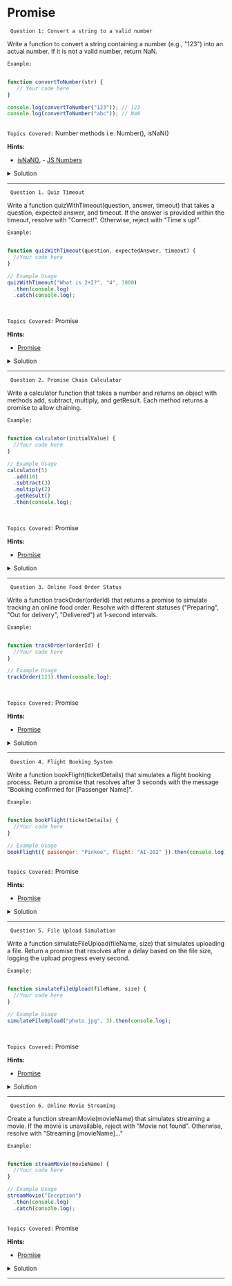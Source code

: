 # Promise

` Question 1: Convert a string to a valid number`

 Write a function to convert a string containing a number (e.g., "123") into an actual number. If it is not a valid number, return NaN.

`Example:`

```javascript

function convertToNumber(str) {
   // Your code here
}

console.log(convertToNumber("123")); // 123
console.log(convertToNumber("abc")); // NaN
  
```

`Topics Covered:`
Number methods i.e. Number(), isNaN()
 
**Hints:**
- [isNaN()](https://www.w3schools.com/jsref/jsref_isnan.asp), - [JS Numbers](https://www.w3schools.com/jsref/jsref_number.asp)

<details>
  <summary>Solution</summary>

### Let's look at the solution:

```javascript

function convertToNumber(str) {
    const number = Number(str); // Try to convert the string to a number
    return isNaN(number) ? NaN : number; // If conversion fails, return NaN
}

console.log(convertToNumber("123"));  // 123
console.log(convertToNumber("abc"));  // NaN
console.log(convertToNumber("12.34")); // 12.34
  
```

**Explanation:**


- Number(str): tries to convert the string to a number.
- isNaN(number): checks if the result is not a valid number and returns NaN if it's invalid.
  
</details>
 
---- 
` Question 1. Quiz Timeout`

 Write a function quizWithTimeout(question, answer, timeout) that takes a question, expected answer, and timeout. If the answer is provided within the timeout, resolve with "Correct!". Otherwise, reject with "Time s up!".

`Example:`

```javascript

function quizWithTimeout(question, expectedAnswer, timeout) {
  //Your code here
}

// Example Usage
quizWithTimeout("What is 2+2?", "4", 3000)
  .then(console.log)
  .catch(console.log);

  
```

`Topics Covered:`
Promise
 
**Hints:**
- [Promise](https://www.w3schools.com/js/js_promise.asp)

<details>
  <summary>Solution</summary>

### Let's look at the solution:

```javascript

function quizWithTimeout(question, expectedAnswer, timeout) {
  console.log(question); // Show the question to the user
  return new Promise((resolve, reject) => {
    const timer = setTimeout(() => {
      reject("Time's up!"); // If time runs out, reject the promise
    }, timeout);

    setTimeout(() => {
      const userAnswer = expectedAnswer; // Simulate user answering correctly
      if (userAnswer === expectedAnswer) {
        clearTimeout(timer); // Stop the timeout
        resolve("Correct!"); // Resolve the promise with "Correct!"
      }
    }, 1000); // Assume user answers within 1 second
  });
}

// Example Usage
quizWithTimeout("What is 2+2?", "4", 3000)
  .then(console.log)
  .catch(console.log);

  
```

**Explanation:**


This function handles user responses with a timeout mechanism. Depending on the user's timing, the function resolves or rejects based on the outcome:

1. If the user answers correctly before the timeout, the promise resolves with the message:
   **"Correct!"**
2. If the timeout expires before the user responds, the promise rejects with the message:
   **"Time's up!"**
  
</details>
 
---- 
` Question 2. Promise Chain Calculator`

 Write a calculator function that takes a number and returns an object with methods add, subtract, multiply, and getResult. Each method returns a promise to allow chaining.

`Example:`

```javascript

function calculator(initialValue) {
  //Your code here
}

// Example Usage
calculator(5)
  .add(10)
  .subtract(3)
  .multiply(2)
  .getResult()
  .then(console.log);

  
```

`Topics Covered:`
Promise
 
**Hints:**
- [Promise](https://www.w3schools.com/js/js_promise.asp)

<details>
  <summary>Solution</summary>

### Let's look at the solution:

```javascript

function calculator(initialValue) {
  let value = initialValue;

  return {
    add(num) {
      return new Promise((resolve) => {
        value += num;
        resolve(this);
      });
    },
    subtract(num) {
      return new Promise((resolve) => {
        value -= num;
        resolve(this);
      });
    },
    multiply(num) {
      return new Promise((resolve) => {
        value *= num;
        resolve(this);
      });
    },
    getResult() {
      return new Promise((resolve) => {
        resolve(value);
      });
    },
  };
}

// Example Usage
calculator(5)
  .add(10)
  .subtract(3)
  .multiply(2)
  .getResult()
  .then(console.log);

  
```

**Explanation:**


Each method, such as add, subtract, etc., modifies the current value and returns a promise. This approach allows for chaining operations. The getResult method resolves the final value.
  
</details>
 
---- 
` Question 3. Online Food Order Status`

 Write a function trackOrder(orderId) that returns a promise to simulate tracking an online food order. Resolve with different statuses ("Preparing", "Out for delivery", "Delivered") at 1-second intervals.

`Example:`

```javascript

function trackOrder(orderId) {
  //Your code here
}

// Example Usage
trackOrder(123).then(console.log);

  
```

`Topics Covered:`
Promise
 
**Hints:**
- [Promise](https://www.w3schools.com/js/js_promise.asp)

<details>
  <summary>Solution</summary>

### Let's look at the solution:

```javascript

function trackOrder(orderId) {
  const statuses = ["Preparing", "Out for delivery", "Delivered"];
  return new Promise((resolve) => {
    let i = 0;

    const interval = setInterval(() => {
      console.log(statuses[i]);
      i++;

      if (i === statuses.length) {
        clearInterval(interval);
        resolve("Order Complete");
      }
    }, 1000);
  });
}

// Example Usage
trackOrder(123).then(console.log);

  
```

**Explanation:**


## Purpose
The trackOrder function simulates tracking the status of an order (Preparing, Out for delivery, Delivered) over time.

## How it works
1. It creates a Promise that resolves when the order is complete.
2. An interval logs the order statuses one by one every second.
3. When all statuses are logged, the interval stops, and the Promise resolves with "Order Complete."
  
</details>
 
---- 
` Question 4. Flight Booking System`

 Write a function bookFlight(ticketDetails) that simulates a flight booking process. Return a promise that resolves after 3 seconds with the message "Booking confirmed for [Passenger Name]".

`Example:`

```javascript

function bookFlight(ticketDetails) {
  //Your code here
}

// Example Usage
bookFlight({ passenger: "Pinkee", flight: "AI-202" }).then(console.log);
  
```

`Topics Covered:`
Promise
 
**Hints:**
- [Promise](https://www.w3schools.com/js/js_promise.asp)

<details>
  <summary>Solution</summary>

### Let's look at the solution:

```javascript

function bookFlight(ticketDetails) {
  return new Promise((resolve) => {
    setTimeout(() => {
     resolve(`Booking confirmed for ${ticketDetails.passenger}`);
    }, 3000);
  });
}

// Example Usage
bookFlight({ passenger: "Pinkee", flight: "AI-202" }).then(console.log);
  
```

**Explanation:**


## Purpose
The bookFlight function simulates booking a flight for a passenger and confirms the booking after a delay.

## How it works
1. It takes ticketDetails as input.
2. It returns a Promise that resolves after 3 seconds (3000ms) with a confirmation message.

## Example Usage
When you call bookFlight, it resolves with a message like:  
"Booking confirmed for Pinkee" after 3 seconds.
  
</details>
 
---- 
` Question 5. File Upload Simulation`

 Write a function simulateFileUpload(fileName, size) that simulates uploading a file. Return a promise that resolves after a delay based on the file size, logging the upload progress every second.

`Example:`

```javascript

function simulateFileUpload(fileName, size) {
  //Your code here
}

// Example Usage
simulateFileUpload("photo.jpg", 3).then(console.log);

  
```

`Topics Covered:`
Promise
 
**Hints:**
- [Promise](https://www.w3schools.com/js/js_promise.asp)

<details>
  <summary>Solution</summary>

### Let's look at the solution:

```javascript

function simulateFileUpload(fileName, size) {
  return new Promise((resolve) => {
    let progress = 0;
    const interval = setInterval(() => {
      progress += Math.ceil(100 / size);
      console.log(`Uploading ${fileName}: ${progress}%`);

      if (progress >= 100) {
        clearInterval(interval);
        resolve("File uploaded successfully!");
      }
    }, 1000);
  });
}

// Example Usage
simulateFileUpload("photo.jpg", 3).then(console.log);

  
```

**Explanation:**


## Purpose
The simulateFileUpload function mimics the process of uploading a file by showing progress updates and completing after a simulated delay.

## How It Works

1. **Input Parameters**:
   - fileName: The name of the file being uploaded.
   - size: The size of the file (in arbitrary units).

2. **Process**:
   - A Promise is returned to simulate an asynchronous upload process.
   - Every second, the progress of the upload increases.
   - The progress percentage is calculated based on the file size: (100 / size).
   - When the progress reaches or exceeds 100%, the interval stops and the Promise resolves with a success message.
  
</details>
 
---- 
` Question 6. Online Movie Streaming`

 Create a function streamMovie(movieName) that simulates streaming a movie. If the movie is unavailable, reject with "Movie not found". Otherwise, resolve with "Streaming [movieName]..."

`Example:`

```javascript

function streamMovie(movieName) {
  //Your code here
}

// Example Usage
streamMovie("Inception")
  .then(console.log)
  .catch(console.log);
  
```

`Topics Covered:`
Promise
 
**Hints:**
- [Promise](https://www.w3schools.com/js/js_promise.asp)

<details>
  <summary>Solution</summary>

### Let's look at the solution:

```javascript

function streamMovie(movieName) {
  const availableMovies = ["Inception", "Interstellar", "The Matrix"];

  return new Promise((resolve, reject) => {
    setTimeout(() => {
      if (availableMovies.includes(movieName)) {
        resolve(`Streaming ${movieName}...`);
      } else {
        reject("Movie not found");
      }
    }, 2000);
  });
}

// Example Usage
streamMovie("Inception")
  .then(console.log)
  .catch(console.log);
  
```

**Explanation:**


## Purpose
The streamMovie function simulates streaming a movie by checking if it exists in a predefined list of available movies.

## How It Works
1. **Input Parameter**:
   - movieName: The name of the movie you want to stream.

2. **Process**:
  - The function checks if the movieName exists in the list ["Inception", "Interstellar", "The Matrix"].
  - If the movie is found, the function resolves with a message stating that it is streaming the movie.
  - If the movie is not found, the function rejects with a message saying "Movie not found".
  - A 2-second delay is simulated using setTimeout.
  
</details>
 
---- 
